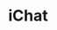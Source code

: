 # iChat
[//]: # (Below are automated headers. Please do not change them.)
[//]: # (LATEST-VERSION: 0.0.1)
[//]: # (RELEASE: NULL)
